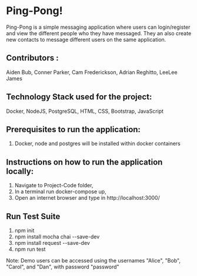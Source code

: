 # Ping-Pong!

Ping-Pong is a simple messaging application where users can login/register and view the different people who they have messaged.
They an also create new contacts to message different users on the same application.

## Contributors :

Aiden Bub, Conner Parker, Cam Frederickson, Adrian Reghitto, LeeLee James



## Technology Stack used for the project:

Docker, NodeJS, PostgreSQL, HTML, CSS, Bootstrap, JavaScript



## Prerequisites to run the application:

  1. Docker, node and postgres will be installed within docker containers


## Instructions on how to run the application locally:
  1. Navigate to Project-Code folder,
  2. In a terminal run docker-compose up, 
  3. Open an internet browser and type in http://localhost:3000/
## Run Test Suite
  1. npm init
  2. npm install mocha chai --save-dev
  3. npm install request --save-dev
  4. npm run test

Note: Demo users can be accessed using the usernames "Alice", "Bob", "Carol", and "Dan", with password "password"
